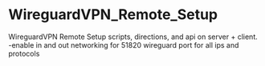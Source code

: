 # WireguardVPN_Remote_Setup
WireguardVPN Remote Setup scripts, directions, and api on server + client.
-enable in and out networking for 51820 wireguard port for all ips and protocols
